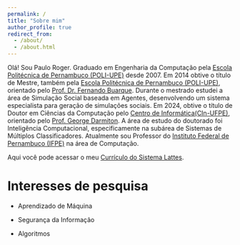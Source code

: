 ```yaml
---
permalink: /
title: "Sobre mim"
author_profile: true
redirect_from: 
  - /about/
  - /about.html
---
```



Olá! Sou Paulo Roger. Graduado em Engenharia da Computação pela [Escola Politécnica de Pernambuco (POLI-UPE)](https://poli.br/) desde 2007. Em 2014 obtive o título de Mestre, também pela [Escola Politécnica de Pernambuco (POLI-UPE)](https://poli.br/), orientado pelo [Prof. Dr. Fernando Buarque](https://fbln.me/). Durante o mestrado estudei a área de Simulação Social baseada em Agentes, desenvolvendo um sistema especialista para geração de simulações sociais. Em 2024, obtive o título de Doutor em Ciências da Computação pelo [Centro de Informática(CIn-UFPE)](https://portal.cin.ufpe.br/]), orientado pelo [Prof. George Darmiton](https://darmiton.com/). A área de estudo do doutorado foi Inteligência Computacional, especificamente na subárea de Sistemas de Múltiplos Classificadores. Atualmente sou Professor do [Instituto Federal de Pernambuco (IFPE)](https://portal.ifpe.edu.br/) na área de Computação. 

Aqui você pode acessar o meu [Currículo do Sistema Lattes](http://lattes.cnpq.br/7671177677866299).

Interesses de pesquisa
======
- Aprendizado de Máquina

- Segurança da Informação

- Algoritmos